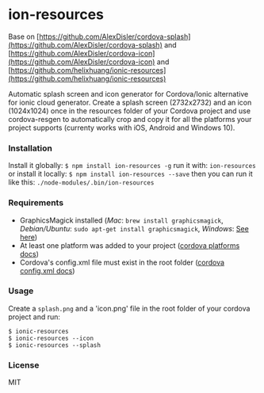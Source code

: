 # ion-resources

Base on [https://github.com/AlexDisler/cordova-splash](https://github.com/AlexDisler/cordova-splash) and [https://github.com/AlexDisler/cordova-icon](https://github.com/AlexDisler/cordova-icon) and [https://github.com/helixhuang/ionic-resources](https://github.com/helixhuang/ionic-resources)

Automatic splash screen and icon generator for Cordova/Ionic alternative for ionic cloud generator.
Create a splash screen (2732x2732) and an icon (1024x1024) once in the resources folder of your Cordova project and use cordova-resgen to automatically crop and copy it for all the platforms your project supports (currenty works with iOS, Android and Windows 10).

### Installation
Install it globally:
`$ npm install ion-resources -g`
run it with:
``ion-resources``
or install it locally:
`$ npm install ion-resources --save`
then you can run it like this:
`./node-modules/.bin/ion-resources`

### Requirements

- GraphicsMagick installed (*Mac*: `brew install graphicsmagick`, *Debian/Ubuntu*: `sudo apt-get install graphicsmagick`, *Windows*: [See here](http://www.graphicsmagick.org/INSTALL-windows.html))
- At least one platform was added to your project ([cordova platforms docs](http://cordova.apache.org/docs/en/edge/guide_platforms_index.md.html#Platform%20Guides))
- Cordova's config.xml file must exist in the root folder ([cordova config.xml docs](http://cordova.apache.org/docs/en/edge/config_ref_index.md.html#The%20config.xml%20File))

### Usage

Create a `splash.png` and a 'icon.png' file in the root folder of your cordova project and run:

    $ ionic-resources
    $ ionic-resources --icon
    $ ionic-resources --splash


### License

MIT
